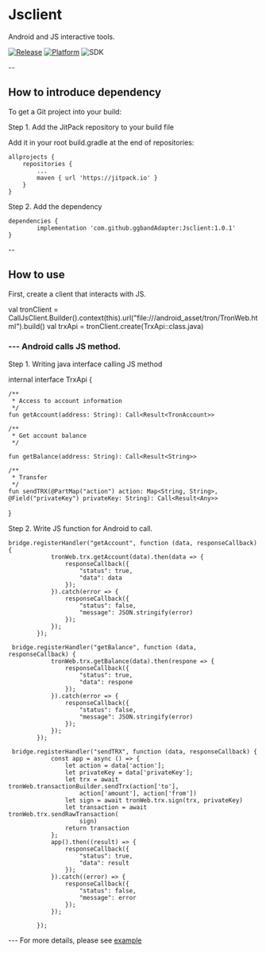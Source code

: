 # Jsclient
Android and JS interactive tools.

[![Release](https://jitpack.io/v/ggbandAdapter/Jsclient.svg)](https://jitpack.io/#ggbandAdapter/Jsclient)
[![Platform](https://img.shields.io/badge/platform-android-green.svg)](http://developer.android.com/index.html)
![SDK](https://img.shields.io/badge/SDK-15%2B-green.svg)

--

## How to introduce dependency

To get a Git project into your build:

Step 1. Add the JitPack repository to your build file

Add it in your root build.gradle at the end of repositories:

	allprojects {
		repositories {
			...
			maven { url 'https://jitpack.io' }
		}
	}

Step 2. Add the dependency

	dependencies {
	        implementation 'com.github.ggbandAdapter:Jsclient:1.0.1'
	}


--

## How to use

First, create a client that interacts with JS.

   val tronClient = CallJsClient.Builder().context(this).url("file:///android_asset/tron/TronWeb.html").build()
   val trxApi = tronClient.create(TrxApi::class.java)
   
### --- Android calls JS method.

Step 1. Writing java interface calling JS method
   
  internal interface TrxApi {

    /**
     * Access to account information
     */
    fun getAccount(address: String): Call<Result<TronAccount>>

    /**
     * Get account balance
     */

    fun getBalance(address: String): Call<Result<String>>

    /**
     * Transfer
     */
    fun sendTRX(@PartMap("action") action: Map<String, String>, @Field("privateKey") privateKey: String): Call<Result<Any>>
  }

Step 2. Write JS function for Android to call.

    bridge.registerHandler("getAccount", function (data, responseCallback) {
                tronWeb.trx.getAccount(data).then(data => {
                    responseCallback({
                        "status": true,
                        "data": data
                    });
                }).catch(error => {
                    responseCallback({
                        "status": false,
                        "message": JSON.stringify(error)
                    });
                });
            });

     bridge.registerHandler("getBalance", function (data, responseCallback) {
                tronWeb.trx.getBalance(data).then(respone => {
                    responseCallback({
                        "status": true,
                        "data": respone
                    });
                }).catch(error => {
                    responseCallback({
                        "status": false,
                        "message": JSON.stringify(error)
                    });
                });
            });

     bridge.registerHandler("sendTRX", function (data, responseCallback) {
                const app = async () => {
                    let action = data['action'];
                    let privateKey = data['privateKey'];
                    let trx = await tronWeb.transactionBuilder.sendTrx(action['to'],
                        action['amount'], action['from'])
                    let sign = await tronWeb.trx.sign(trx, privateKey)
                    let transaction = await tronWeb.trx.sendRawTransaction(
                        sign)
                    return transaction
                };
                app().then((result) => {
                    responseCallback({
                        "status": true,
                        "data": result
                    });
                }).catch((error) => {
                    responseCallback({
                        "status": false,
                        "message": error
                    });
                });

            });
	    
--- For more details, please see [example](https://github.com/ggbandAdapter/Jsclient/tree/master/app)

